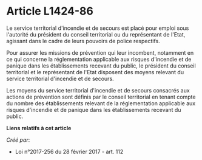 # Article L1424-86

Le service territorial d'incendie et de secours est placé pour emploi sous l'autorité du président du conseil territorial ou
du représentant de l'Etat, agissant dans le cadre de leurs pouvoirs de police respectifs.

Pour assurer les missions de prévention qui leur incombent, notamment en ce qui concerne la réglementation applicable aux
risques d'incendie et de panique dans les établissements recevant du public, le président du conseil territorial et le
représentant de l'Etat disposent des moyens relevant du service territorial d'incendie et de secours.

Les moyens du service territorial d'incendie et de secours consacrés aux actions de prévention sont définis par le conseil
territorial en tenant compte du nombre des établissements relevant de la réglementation applicable aux risques d'incendie et
de panique dans les établissements recevant du public.

**Liens relatifs à cet article**

_Créé par_:

  - Loi n°2017-256 du 28 février 2017 - art. 112
